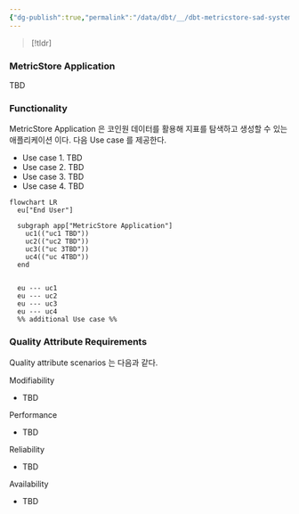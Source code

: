 ```yaml
---
{"dg-publish":true,"permalink":"/data/dbt/__/dbt-metricstore-sad-system-overview/","noteIcon":""}
---
```



> [!tldr] 


### MetricStore Application


TBD


### Functionality



MetricStore Application 은 코인원 데이터를 활용해 지표를 탐색하고 생성할 수 있는 애플리케이션 이다. 다음 Use case 를 제공한다.
- Use case 1. TBD
- Use case 2. TBD
- Use case 3. TBD
- Use case 4. TBD

```mermaid
flowchart LR
  eu["End User"]

  subgraph app["MetricStore Application"]
    uc1(("uc1 TBD"))
    uc2(("uc2 TBD"))
    uc3(("uc 3TBD"))
    uc4(("uc 4TBD"))
  end


  eu --- uc1
  eu --- uc2
  eu --- uc3
  eu --- uc4
  %% additional Use case %%

```


### Quality Attribute Requirements


Quality attribute scenarios 는 다음과 같다.

Modifiability
- TBD

Performance
- TBD

Reliability
- TBD

Availability
- TBD

